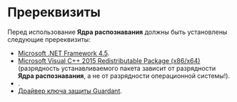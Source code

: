 # Пререквизиты

Перед использование **Ядра распознавания** должны быть установлены следующие пререквизиты:
&nbsp;<ul><li><a href="http://www.microsoft.com/ru-ru/download/details.aspx?id=40779">Microsoft .NET Framework 4.5</a>.</li><li><a href="https://www.microsoft.com/en-us/download/details.aspx?id=53840">Microsoft Visual C++ 2015 Redistributable Package (x86/x64)</a> (разрядность устанавливаемого пакета зависит от разрядности **Ядра распознавания**, а не от разрядности операционной системы!).</li><li><a href="https://developer.microsoft.com/ru-ru/windows/downloads/windows-8-1-sdk"></a>.</li><li><a href="http://www.guardant.ru/support/download/drivers/">Драйвер ключа защиты Guardant</a>.</li></ul>&nbsp;
